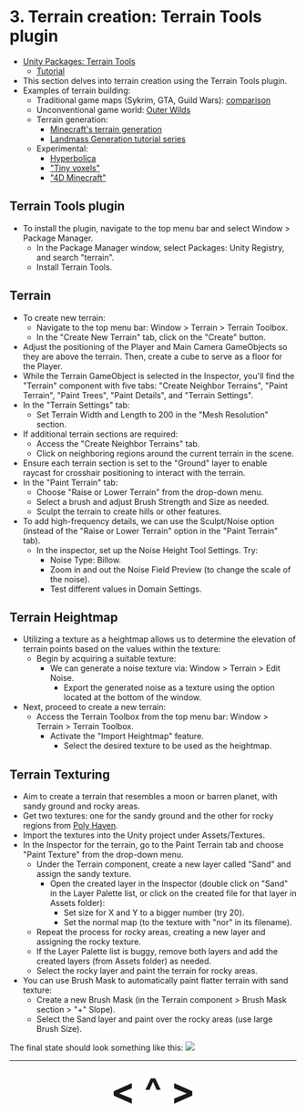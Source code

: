 # 3. Terrain creation: Terrain Tools plugin
- [Unity Packages: Terrain Tools](https://docs.unity3d.com/Packages/com.unity.terrain-tools@4.0/manual/getting-started-with-terrain-tools.html)
    - [Tutorial](https://www.youtube.com/watch?v=smnLYvF40s4)
- This section delves into terrain creation using the Terrain Tools plugin.
- Examples of terrain building:
    - Traditional game maps (Sykrim, GTA, Guild Wars): [comparison](https://www.youtube.com/watch?v=LwXV0oLEfCM)
    - Unconventional game world: [Outer Wilds](https://www.youtube.com/watch?v=d6LGnVCL1_A)
    - Terrain generation:
        - [Minecraft's terrain generation](https://www.youtube.com/watch?v=CSa5O6knuwI)
        - [Landmass Generation tutorial series](https://www.youtube.com/watch?v=wbpMiKiSKm8&list=PLFt_AvWsXl0eBW2EiBtl_sxmDtSgZBxB3)
    - Experimental:
        - [Hyperbolica](https://www.youtube.com/watch?v=VYfWfrk5P7w)
        - ["Tiny voxels"](https://www.youtube.com/watch?v=CnBIq9KRpcI)
        - ["4D Minecraft"](https://www.youtube.com/watch?v=u8LMyWcKL_c)

## Terrain Tools plugin
- To install the plugin, navigate to the top menu bar and select Window > Package Manager.
    - In the Package Manager window, select Packages: Unity Registry, and search "terrain".
    - Install Terrain Tools.

## Terrain
- To create new terrain:
    - Navigate to the top menu bar: Window > Terrain > Terrain Toolbox.
    - In the "Create New Terrain" tab, click on the "Create" button.
- Adjust the positioning of the Player and Main Camera GameObjects so they are above the terrain. Then, create a cube to serve as a floor for the Player.
- While the Terrain GameObject is selected in the Inspector, you'll find the "Terrain" component with five tabs: "Create Neighbor Terrains", "Paint Terrain", "Paint Trees", "Paint Details", and "Terrain Settings".
- In the "Terrain Settings" tab:
    - Set Terrain Width and Length to 200 in the "Mesh Resolution" section.
- If additional terrain sections are required:
    - Access the "Create Neighbor Terrains" tab.
    - Click on neighboring regions around the current terrain in the scene.
- Ensure each terrain section is set to the "Ground" layer to enable raycast for crosshair positioning to interact with the terrain.
- In the "Paint Terrain" tab:
    - Choose "Raise or Lower Terrain" from the drop-down menu.
    - Select a brush and adjust Brush Strength and Size as needed.
    - Sculpt the terrain to create hills or other features.
- To add high-frequency details, we can use the Sculpt/Noise option (instead of the "Raise or Lower Terrain" option in the "Paint Terrain" tab).
    - In the inspector, set up the Noise Height Tool Settings. Try:
        - Noise Type: Billow.
        - Zoom in and out the Noise Field Preview (to change the scale of the noise).
        - Test different values in Domain Settings.

## Terrain Heightmap
- Utilizing a texture as a heightmap allows us to determine the elevation of terrain points based on the values within the texture:
    - Begin by acquiring a suitable texture:
        - We can generate a noise texture via: Window > Terrain > Edit Noise.
            - Export the generated noise as a texture using the option located at the bottom of the window.
- Next, proceed to create a new terrain:
    - Access the Terrain Toolbox from the top menu bar: Window > Terrain > Terrain Toolbox.
        - Activate the "Import Heightmap" feature.
            - Select the desired texture to be used as the heightmap.

## Terrain Texturing
- Aim to create a terrain that resembles a moon or barren planet, with sandy ground and rocky areas.
- Get two textures: one for the sandy ground and the other for rocky regions from [Poly Haven](https://polyhaven.com/textures).
- Import the textures into the Unity project under Assets/Textures.
- In the Inspector for the terrain, go to the Paint Terrain tab and choose "Paint Texture" from the drop-down menu.
    - Under the Terrain component, create a new layer called "Sand" and assign the sandy texture.
        - Open the created layer in the Inspector (double click on "Sand" in the Layer Palette list, or click on the created file for that layer in Assets folder):
            - Set size for X and Y to a bigger number (try 20).
            - Set the normal map (to the texture with "nor" in its filename).
    - Repeat the process for rocky areas, creating a new layer and assigning the rocky texture.
    - If the Layer Palette list is buggy, remove both layers and add the created layers (from Assets folder) as needed.
    - Select the rocky layer and paint the terrain for rocky areas.
- You can use Brush Mask to automatically paint flatter terrain with sand texture:
    - Create a new Brush Mask (in the Terrain component > Brush Mask section > "+" Slope).
    - Select the Sand layer and paint over the rocky areas (use large Brush Size).

The final state should look something like this:
![](https://i.imgur.com/EMv9TkJ.png)

---

<div align="center"><b>
  <a href="2-Camera.html" style="font-size:64px; text-decoration:none"> < </a>
  <a href="Contents.html" style="font-size:64px; text-decoration:none"> ^ </a>
  <a href="4-ProBuilder.html" style="font-size:64px; text-decoration:none"> > </a>
</b></div>
